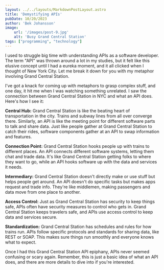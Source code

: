 ```yaml
---
layout: ../../layouts/MarkdownPostLayout.astro
title: 'Demystifying APIs'
pubDate: 10/20/2023
author: 'Bek Johansson'
image:
    url: '/images/post-9.jpg'
    alt: 'Busy Grand Central Station'
tags: ["programming", "technology"]
---
```

<div class='prose'>

I used to struggle big time with understanding APIs as a software developer. The term "API" was thrown around a lot in my studies, but it felt like this elusive concept until I had a eureka moment, and it all clicked when I thought of New York City. Let me break it down for you with my metaphor involving Grand Central Station.

I've got a knack for coming up with metaphors to grasp complex stuff, and one day, it hit me when I was watching something unrelated. I saw the connection between Grand Central Station in NYC and what an API does. Here's how I see it:


**Central Hub:** Grand Central Station is like the beating heart of transportation in the city. Trains and subway lines from all over converge there. Similarly, an API is like the meeting point for different software parts to talk and share data. Just like people gather at Grand Central Station to catch their rides, software components gather at an API to swap information and features.

**Connection Point:** Grand Central Station hooks people up with trains to different places. An API connects different software systems, letting them chat and trade data. It's like Grand Central Station getting folks to where they want to go, while an API hooks software up with the data and services it needs.


**Intermediary:** Grand Central Station doesn't directly make or use stuff but helps people get around. An API doesn't do specific tasks but makes apps request and trade info. They're like middlemen, making passengers and data move from one place to another.


**Access Control:** Just as Grand Central Station has security to keep things safe, APIs often have security measures to control who gets in. Grand Central Station keeps travelers safe, and APIs use access control to keep data and services secure.


**Standardization:** Grand Central Station has schedules and rules for how trains run. APIs follow specific protocols and standards for sharing data, like REST or SOAP. This makes sure things run smoothly and everyone knows what to expect.

Once I had this Grand Central Station API epiphany, APIs never seemed confusing or scary again. Remember, this is just a basic idea of what an API does, and there are more details to dive into if you're interested.

</div>